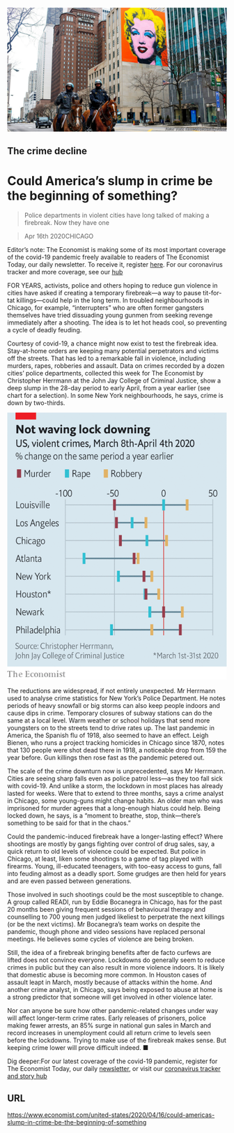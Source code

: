 ![](./images/20200418_USP501.jpg)

## The crime decline

# Could America’s slump in crime be the beginning of something?

> Police departments in violent cities have long talked of making a firebreak. Now they have one

> Apr 16th 2020CHICAGO

Editor’s note: The Economist is making some of its most important coverage of the covid-19 pandemic freely available to readers of The Economist Today, our daily newsletter. To receive it, register [here](https://www.economist.com//newslettersignup). For our coronavirus tracker and more coverage, see our [hub](https://www.economist.com//coronavirus)

FOR YEARS, activists, police and others hoping to reduce gun violence in cities have asked if creating a temporary firebreak—a way to pause tit-for-tat killings—could help in the long term. In troubled neighbourhoods in Chicago, for example, “interrupters” who are often former gangsters themselves have tried dissuading young gunmen from seeking revenge immediately after a shooting. The idea is to let hot heads cool, so preventing a cycle of deadly feuding.

Courtesy of covid-19, a chance might now exist to test the firebreak idea. Stay-at-home orders are keeping many potential perpetrators and victims off the streets. That has led to a remarkable fall in violence, including murders, rapes, robberies and assault. Data on crimes recorded by a dozen cities’ police departments, collected this week for The Economist by Christopher Herrmann at the John Jay College of Criminal Justice, show a deep slump in the 28-day period to early April, from a year earlier (see chart for a selection). In some New York neighbourhoods, he says, crime is down by two-thirds.



![](./images/20200418_USC224.png)

The reductions are widespread, if not entirely unexpected. Mr Herrmann used to analyse crime statistics for New York’s Police Department. He notes periods of heavy snowfall or big storms can also keep people indoors and cause dips in crime. Temporary closures of subway stations can do the same at a local level. Warm weather or school holidays that send more youngsters on to the streets tend to drive rates up. The last pandemic in America, the Spanish flu of 1918, also seemed to have an effect. Leigh Bienen, who runs a project tracking homicides in Chicago since 1870, notes that 130 people were shot dead there in 1918, a noticeable drop from 159 the year before. Gun killings then rose fast as the pandemic petered out.

The scale of the crime downturn now is unprecedented, says Mr Herrmann. Cities are seeing sharp falls even as police patrol less—as they too fall sick with covid-19. And unlike a storm, the lockdown in most places has already lasted for weeks. Were that to extend to three months, says a crime analyst in Chicago, some young-guns might change habits. An older man who was imprisoned for murder agrees that a long-enough hiatus could help. Being locked down, he says, is a “moment to breathe, stop, think—there’s something to be said for that in the chaos.”

Could the pandemic-induced firebreak have a longer-lasting effect? Where shootings are mostly by gangs fighting over control of drug sales, say, a quick return to old levels of violence could be expected. But police in Chicago, at least, liken some shootings to a game of tag played with firearms. Young, ill-educated teenagers, with too-easy access to guns, fall into feuding almost as a deadly sport. Some grudges are then held for years and are even passed between generations.

Those involved in such shootings could be the most susceptible to change. A group called READI, run by Eddie Bocanegra in Chicago, has for the past 20 months been giving frequent sessions of behavioural therapy and counselling to 700 young men judged likeliest to perpetrate the next killings (or be the next victims). Mr Bocanegra’s team works on despite the pandemic, though phone and video sessions have replaced personal meetings. He believes some cycles of violence are being broken.

Still, the idea of a firebreak bringing benefits after de facto curfews are lifted does not convince everyone. Lockdowns do generally seem to reduce crimes in public but they can also result in more violence indoors. It is likely that domestic abuse is becoming more common. In Houston cases of assault leapt in March, mostly because of attacks within the home. And another crime analyst, in Chicago, says being exposed to abuse at home is a strong predictor that someone will get involved in other violence later.

Nor can anyone be sure how other pandemic-related changes under way will affect longer-term crime rates. Early releases of prisoners, police making fewer arrests, an 85% surge in national gun sales in March and record increases in unemployment could all return crime to levels seen before the lockdowns. Trying to make use of the firebreak makes sense. But keeping crime lower will prove difficult indeed. ■

Dig deeper:For our latest coverage of the covid-19 pandemic, register for The Economist Today, our daily [newsletter](https://www.economist.com//newslettersignup), or visit our [coronavirus tracker and story hub](https://www.economist.com//coronavirus)

## URL

https://www.economist.com/united-states/2020/04/16/could-americas-slump-in-crime-be-the-beginning-of-something
